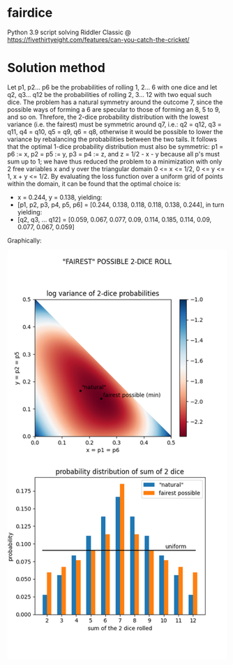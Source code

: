 # fairdice
Python 3.9 script solving Riddler Classic @ https://fivethirtyeight.com/features/can-you-catch-the-cricket/

# Solution method

Let p1, p2... p6 be the probabilities of rolling 1, 2... 6 with one dice and let q2, q3... q12 be the probabilities of rolling 2, 3... 12 with two equal such dice.
The problem has a natural symmetry around the outcome 7, since the possible ways of forming a 6 are specular to those of forming an 8, 5 to 9, and so on.
Threfore, the 2-dice probability distribution with the lowest variance (i.e. the fairest) must be symmetric around q7, i.e.: q2 = q12, q3 = q11, q4 = q10, q5 = q9, q6 = q8, otherwise it would be possible to lower the variance by rebalancing the probabilities between the two tails. It follows that the optimal 1-dice probability distribution must also be symmetric: p1 = p6 := x, p2 = p5 := y, p3 = p4 := z, and z = 1/2 - x - y because all p's must sum up to 1; we have thus reduced the problem to a minimization with only 2 free variables x and y over the triangular domain 0 <= x <= 1/2, 0 <= y <= 1, x + y <= 1/2.
By evaluating the loss function over a uniform grid of points within the domain, it can be found that the optimal choice is:

- x = 0.244, y = 0.138, yielding:
- [p1, p2, p3, p4, p5, p6] = [0.244, 0.138, 0.118, 0.118, 0.138, 0.244], in turn yielding:
- [q2, q3, ... q12] = [0.059, 0.067, 0.077, 0.09, 0.114, 0.185, 0.114, 0.09, 0.077, 0.067, 0.059]

Graphically:

![figure illustrating the optimal solution](https://github.com/stefperf/fairdice/blob/main/figure.png)

